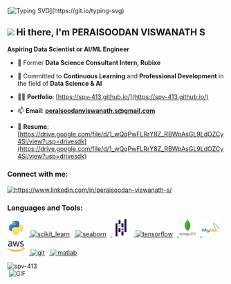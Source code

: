 [![Typing SVG](https://readme-typing-svg.herokuapp.com?font=Courier+new&color=%23808080&size=40&width=800&duration=6969&lines=Welcome+to+my+profile!)](https://git.io/typing-svg)

## <img src="https://raw.githubusercontent.com/iampavangandhi/iampavangandhi/master/gifs/Hi.gif" width="30px"> **Hi there, I'm PERAISOODAN VISWANATH S**
<!-- ### Hi there. I am PERAISOODAN VISWANATH S👋-->

**Aspiring Data Scientist or AI/ML Engineer**

- 🏢 Former **Data Science Consultant Intern, Rubixe**

- 🌱 Committed to **Continuous Learning** and **Professional Development** in the field of **Data Science & AI**

- 👨‍💻 **Portfolio**: [https://spv-413.github.io/](https://spv-413.github.io/)

- 📫 **Email**: **peraisoodanviswanath.s@gmail.com**

- 📄 **Resume**: [https://drive.google.com/file/d/1_wQqPwFLRrY8Z_RBWpAsGL9LdOZCy4Sl/view?usp=drivesdk](https://drive.google.com/file/d/1_wQqPwFLRrY8Z_RBWpAsGL9LdOZCy4Sl/view?usp=drivesdk)
<h3 align="left">Connect with me:</h3>
<p align="left">
<a href="https://www.linkedin.com/in/peraisoodan-viswanath-s/" target="blank">
<img align="center" src="https://raw.githubusercontent.com/rahuldkjain/github-profile-readme-generator/master/src/images/icons/Social/linked-in-alt.svg" alt="https://www.linkedin.com/in/peraisoodan-viswanath-s/" height="30" width="40" />
</a>
</p>

<h3 align="left">Languages and Tools:</h3>
<p align="left">
  <!-- Python -->
  <a href="https://www.python.org" target="_blank" rel="noreferrer">
    <img src="https://raw.githubusercontent.com/devicons/devicon/master/icons/python/python-original.svg" alt="python" width="40" height="40" style="margin-right: 10px;" />
  </a>

  <!-- AI/ML Frameworks -->
  <a href="https://scikit-learn.org/" target="_blank" rel="noreferrer">
    <img src="https://upload.wikimedia.org/wikipedia/commons/0/05/Scikit_learn_logo_small.svg" alt="scikit_learn" width="40" height="40" style="margin-right: 10px;" />
  </a>
  <a href="https://seaborn.pydata.org/" target="_blank" rel="noreferrer">
    <img src="https://seaborn.pydata.org/_images/logo-mark-lightbg.svg" alt="seaborn" width="40" height="40" style="margin-right: 10px;" />
  </a>
  <a href="https://pandas.pydata.org/" target="_blank" rel="noreferrer">
    <img src="https://raw.githubusercontent.com/devicons/devicon/2ae2a900d2f041da66e950e4d48052658d850630/icons/pandas/pandas-original.svg" alt="pandas" width="40" height="40" style="margin-right: 10px;" />
  </a>
  <a href="https://www.tensorflow.org" target="_blank" rel="noreferrer">
    <img src="https://www.vectorlogo.zone/logos/tensorflow/tensorflow-icon.svg" alt="tensorflow" width="40" height="40" style="margin-right: 10px;" />
  </a>

  <!-- Database -->
  <a href="https://www.mongodb.com/" target="_blank" rel="noreferrer">
    <img src="https://raw.githubusercontent.com/devicons/devicon/master/icons/mongodb/mongodb-original-wordmark.svg" alt="mongodb" width="40" height="40" style="margin-right: 10px;" />
  </a>
  <a href="https://www.mysql.com/" target="_blank" rel="noreferrer">
    <img src="https://raw.githubusercontent.com/devicons/devicon/master/icons/mysql/mysql-original-wordmark.svg" alt="mysql" width="40" height="40" style="margin-right: 10px;" />
  </a>

  <!-- AWS -->
  <a href="https://aws.amazon.com" target="_blank" rel="noreferrer">
    <img src="https://raw.githubusercontent.com/devicons/devicon/master/icons/amazonwebservices/amazonwebservices-original-wordmark.svg" alt="aws" width="40" height="40" style="margin-right: 10px;" />
  </a>

  <!-- Git -->
  <a href="https://git-scm.com/" target="_blank" rel="noreferrer">
    <img src="https://www.vectorlogo.zone/logos/git-scm/git-scm-icon.svg" alt="git" width="40" height="40" style="margin-right: 10px;" />
  </a>

  <!-- MATLAB -->
  <a href="https://www.mathworks.com/" target="_blank" rel="noreferrer">
    <img src="https://upload.wikimedia.org/wikipedia/commons/2/21/Matlab_Logo.png" alt="matlab" width="40" height="40" style="margin-right: 10px;" />
  </a>

  
</p>

<p><img align="left" src="https://github-readme-stats.vercel.app/api/top-langs?username=spv-413&show_icons=true&locale=en&layout=compact" alt="spv-413" /></p>

<img class="align" align="right" alt="GIF" src="https://github.com/abhisheknaiidu/abhisheknaiidu/blob/master/code.gif?raw=true" width="500" height="320" />
    




